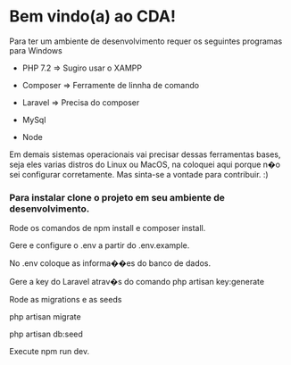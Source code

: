 # Bem vindo(a) ao CDA!

Para ter um ambiente de desenvolvimento requer os seguintes programas para Windows

- PHP 7.2 => Sugiro usar o XAMPP

- Composer => Ferramente de linnha de comando

- Laravel => Precisa do composer

- MySql

- Node

Em demais sistemas operacionais vai precisar dessas ferramentas bases,
seja eles varias distros do Linux ou MacOS, na coloquei aqui porque n�o
sei configurar corretamente. Mas sinta-se a vontade para contribuir.  :)


### Para instalar clone o projeto em seu ambiente de desenvolvimento.

Rode os comandos de npm install e composer install.

Gere e configure o .env a partir do .env.example.

No .env coloque as informa��es do banco de dados.

Gere a key do Laravel atrav�s do comando php artisan key:generate

Rode as migrations e as seeds

php artisan migrate

php artisan db:seed

Execute npm run dev.